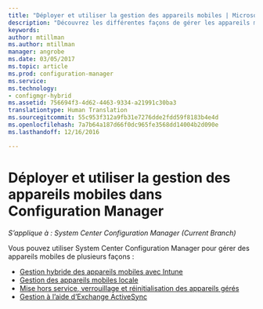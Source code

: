 ```yaml
---
title: "Déployer et utiliser la gestion des appareils mobiles | Microsoft Docs"
description: "Découvrez les différentes façons de gérer les appareils mobiles avec System Center Configuration Manager."
keywords: 
author: mtillman
ms.author: mtillman
manager: angrobe
ms.date: 03/05/2017
ms.topic: article
ms.prod: configuration-manager
ms.service: 
ms.technology:
- configmgr-hybrid
ms.assetid: 756694f3-4d62-4463-9334-a21991c30ba3
translationtype: Human Translation
ms.sourcegitcommit: 55c953f312a9fb31e7276dde2fdd59f8183b4e4d
ms.openlocfilehash: 7a7b64a187d66f0dc965fe3568dd14004b2d090e
ms.lasthandoff: 12/16/2016

---
```


# <a name="deploy-and-use-mobile-device-management-in-configuration-manager"></a>Déployer et utiliser la gestion des appareils mobiles dans Configuration Manager

*S’applique à : System Center Configuration Manager (Current Branch)*


Vous pouvez utiliser System Center Configuration Manager pour gérer des appareils mobiles de plusieurs façons :
- [Gestion hybride des appareils mobiles avec Intune](setup-hybrid-mdm.md)
- [Gestion des appareils mobiles locale](enroll-devices-on-premises-mdm.md)
- [Mise hors service, verrouillage et réinitialisation des appareils gérés](wipe-lock-reset-devices.md)
- [Gestion à l’aide d’Exchange ActiveSync](manage-mobile-devices-with-exchange-activesync.md)

